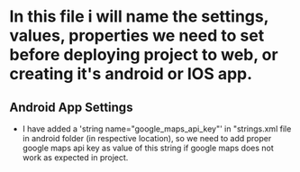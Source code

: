 # In this file i will name the settings, values, properties we need to set before deploying project to web, or creating it's android or IOS app.

## Android App Settings

- I have added a 'string name="google_maps_api_key"' in "strings.xml file in android folder (in respective location), so we need to add proper google maps api key as value of this string if google maps does not work as expected in project.
